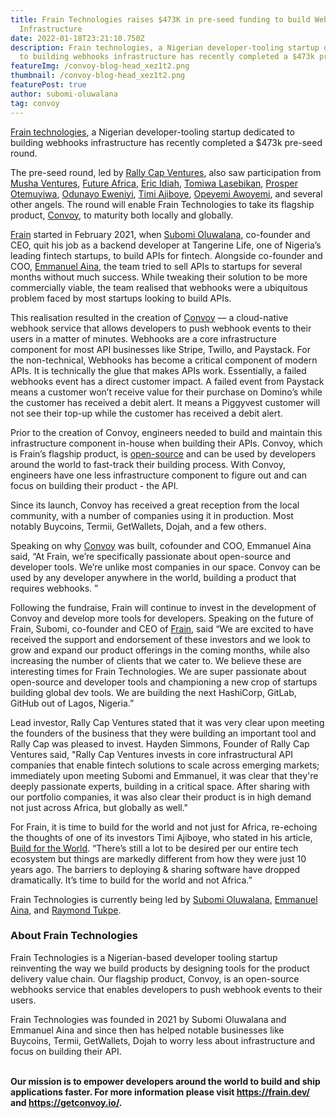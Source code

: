 ```yaml
---
title: Frain Technologies raises $473K in pre-seed funding to build Webhooks
  Infrastructure
date: 2022-01-18T23:21:10.750Z
description: Frain technologies, a Nigerian developer-tooling startup dedicated
  to building webhooks infrastructure has recently completed a $473k pre-seed round...
featureImg: /convoy-blog-head_xez1t2.png
thumbnail: /convoy-blog-head_xez1t2.png
featurePost: true
author: subomi-oluwalana
tag: convoy
---
```

[Frain technologies](https://frain.dev), a Nigerian developer-tooling startup dedicated to building webhooks infrastructure has recently completed a $473k pre-seed round.

The pre-seed round, led by [Rally Cap Ventures](https://www.rallycapventures.com/), also saw participation from [Musha Ventures](https://www.mushaventures.com/), [Future Africa](https://future.africa/), [Eric Idiah](https://www.linkedin.com/in/eric-idiahi-b9b7b629/?originalSubdomain=ng), [Tomiwa Lasebikan](https://www.linkedin.com/in/olatomiwalasebikan/), [Prosper Otemuyiwa](https://www.linkedin.com/in/prosperotemuyiwa/), [Odunayo Eweniyi](https://www.linkedin.com/in/odunayoeweniyi/?originalSubdomain=uk), [Timi Ajiboye](https://timiajiboye.com/), [Opeyemi Awoyemi](https://www.linkedin.com/in/opeawo/), and several other angels. The round will enable Frain Technologies to take its flagship product, [Convoy](https://getconvoy.io/), to maturity both locally and globally.

[Frain](https://frain.dev/) started in February 2021, when [Subomi Oluwalana](https://www.linkedin.com/in/subomi-oluwalana-one/), co-founder and CEO, quit his job as a backend developer at Tangerine Life, one of Nigeria’s leading fintech startups, to build APIs for fintech. Alongside co-founder and COO, [Emmanuel Aina](https://www.linkedin.com/in/emmanuel-aina-76071a133/), the team tried to sell APIs to startups for several months without much success. While tweaking their solution to be more commercially viable, the team realised that webhooks were a ubiquitous problem faced by most startups looking to build APIs.

This realisation resulted in the creation of [Convoy](https://getconvoy.io/) — a cloud-native webhook service that allows developers to push webhook events to their users in a matter of minutes. Webhooks are a core infrastructure component for most API businesses like Stripe, Twillo, and Paystack. For the non-technical, Webhooks has become a critical component of modern APIs. It is technically the glue that makes APIs work. Essentially, a failed webhooks event has a direct customer impact. A failed event from Paystack means a customer won’t receive value for their purchase on Domino’s while the customer has received a debit alert. It means a Piggyvest customer will not see their top-up while the customer has received a debit alert.



Prior to the creation of Convoy, engineers needed to build and maintain this infrastructure component in-house when building their APIs. Convoy, which is Frain’s flagship product, is [open-source](https://github.com/frain-dev/convoy) and can be used by developers around the world to fast-track their building process. With Convoy, engineers have one less infrastructure component to figure out and can focus on building their product - the API. 



Since its launch, Convoy has received a great reception from the local community, with a number of companies using it in production. Most notably Buycoins, Termii, GetWallets, Dojah, and a few others. 

Speaking on why [Convoy](https://getconvoy.io/) was built, cofounder and COO, Emmanuel Aina said, “At Frain, we’re specifically passionate about open-source and developer tools. We’re unlike most companies in our space. Convoy can be used by any developer anywhere in the world, building a product that requires webhooks. ”

Following the fundraise, Frain will continue to invest in the development of Convoy and develop more tools for developers. Speaking on the future of Frain, Subomi, co-founder and CEO of [Frain](https://frain.dev/), said “We are excited to have received the support and endorsement of these investors and we look to grow and expand our product offerings in the coming months, while also increasing the number of clients that we cater to. We believe these are interesting times for Frain Technologies. We are super passionate about open-source and developer tools and championing a new crop of startups building global dev tools. We are building the next HashiCorp, GitLab, GitHub out of Lagos, Nigeria.”

Lead investor, Rally Cap Ventures stated that it was very clear upon meeting the founders of the business that they were building an important tool and Rally Cap was pleased to invest. Hayden Simmons, Founder of Rally Cap Ventures said, "Rally Cap Ventures invests in core infrastructural API companies that enable fintech solutions to scale across emerging markets; immediately upon meeting Subomi and Emmanuel, it was clear that they're deeply passionate experts, building in a critical space. After sharing with our portfolio companies, it was also clear their product is in high demand not just across Africa, but globally as well."



For Frain, it is time to build for the world and not just for Africa, re-echoing the thoughts of one of its investors Timi Ajiboye, who stated in his article, [Build for the World](https://medium.com/timigod/build-for-the-world-2df4501a9270). “There’s still a lot to be desired per our entire tech ecosystem but things are markedly different from how they were just 10 years ago. The barriers to deploying & sharing software have dropped dramatically. It’s time to build for the world and not Africa.” 

Frain Technologies is currently being led by [Subomi Oluwalana](https://www.linkedin.com/in/subomi-oluwalana-one/), [Emmanuel Aina,](https://www.linkedin.com/in/emmanuel-aina-76071a133/) and [Raymond Tukpe](https://www.linkedin.com/in/rtukpe/?miniProfileUrn=urn%3Ali%3Afs_miniProfile%3AACoAABGsYP0Bi9v4PLyaqY7ZwTf4sfTt4sPpcxo).

### About Frain Technologies

Frain Technologies is a Nigerian-based developer tooling startup reinventing the way we build products by designing tools for the product delivery value chain. Our flagship product, Convoy, is an open-source webhooks service that enables developers to push webhook events to their users.

Frain Technologies was founded in 2021 by Subomi Oluwalana and Emmanuel Aina and since then has helped notable businesses like Buycoins, Termii, GetWallets, Dojah to worry less about infrastructure and focus on building their API. 

**\
Our mission is to empower developers around the world to build and ship applications faster. For more information please visit <https://frain.dev/> and <https://getconvoy.io/>.**
